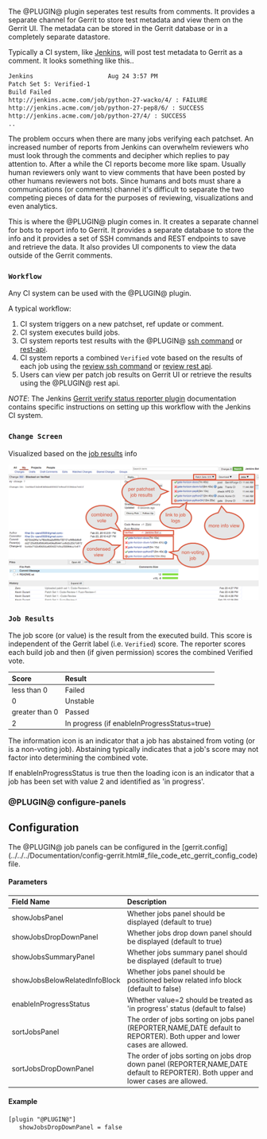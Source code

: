 The @PLUGIN@ plugin seperates test results from comments.  It provides a
separate channel for Gerrit to store test metadata and view them on the
Gerrit UI.  The metadata can be stored in the Gerrit database or in a
completely separate datastore.

Typically a CI system, like [Jenkins], will post test metadata to Gerrit as a
comment.  It looks something like this..

```
Jenkins                     Aug 24 3:57 PM
Patch Set 5: Verified-1
Build Failed
http://jenkins.acme.com/job/python-27-wacko/4/ : FAILURE
http://jenkins.acme.com/job/python-27-pep8/6/ : SUCCESS
http://jenkins.acme.com/job/python-27/4/ : SUCCESS
..
```

The problem occurs when there are many jobs verifying each patchset.  An
increased number of reports from Jenkins can overwhelm reviewers who must look
through the comments and decipher which replies to pay attention to.  After a
while the CI reports become more like spam.  Usually human reviewers only
want to view comments that have been posted by other humans reviewers not bots.
Since humans and bots must share a communications (or comments) channel it's
difficult to separate the two competing pieces of data for the purposes of
reviewing, visualizations and even analytics.

This is where the @PLUGIN@ plugin comes in.  It creates a separate channel for
bots to report info to Gerrit.  It provides a separate database to store the
info and it provides a set of SSH commands and REST endpoints to save
and retrieve the data.  It also provides UI components to view the data
outside of the Gerrit comments.

### <a id="workflow"></a>
### `Workflow`

Any CI system can be used with the @PLUGIN@ plugin.

A typical workflow:
1. CI system triggers on a new patchset, ref update or comment.
2. CI system executes build jobs.
3. CI system reports test results with the @PLUGIN@
[ssh command](cmd-save.md) or [rest-api](rest-api-changes.md).
4. CI system reports a combined `Verified` vote based on the results of each job
using the [review ssh command](../../../Documentation/cmd-review.html) or
[review rest api](../../../Documentation/rest-api-changes.html#set-review).
5. Users can view per patch job results on Gerrit UI or retrieve the results
using the @PLUGIN@ rest api.

_NOTE_: The Jenkins [Gerrit verify status reporter plugin] documentation
contains specific instructions on setting up this workflow with the
Jenkins CI system.


### <a id="change-screen"></a>
### `Change Screen`
Visualized based on the [job results](#job-results) info

![PreferencesScreenshot](images/job_results.png)



### <a id="job-results"></a>
### `Job Results`

The job score (or value) is the result from the executed build.  This
score is independent of the Gerrit label (i.e. `Verified`) score. The
reporter scores each build job and then (if given permission) scores the
combined Verified vote.

|Score          |Result  |
|:------------- |:-------|
|less than 0    |Failed  |
|0              |Unstable|
|greater than 0 |Passed  |
|2              |In progress (if enableInProgressStatus=true)|


The information icon is an indicator that a job has abstained from voting
(or is a non-voting job).  Abstaining typically indicates that a job's
score may not factor into determining the combined vote.

If enableInProgressStatus is true then the loading icon is an indicator
that a job has been set with value 2 and identified as 'in progress'.


### <a id="configure-panels"> @PLUGIN@ configure-panels

Configuration
-------------

The @PLUGIN@ job panels can be configured in the [gerrit.config]
(../../../Documentation/config-gerrit.html#_file_code_etc_gerrit_config_code)
file.

#### Parameters

|Field Name                    |Description|
|:-----------------------------|:----------|
|showJobsPanel                 | Whether jobs panel should be displayed (default to true)|
|showJobsDropDownPanel         | Whether jobs drop down panel should be displayed (default to true)|
|showJobsSummaryPanel          | Whether jobs summary panel should be displayed (default to true)|
|showJobsBelowRelatedInfoBlock | Whether jobs panel should be positioned below related info block (default to false)|
|enableInProgressStatus        | Whether value=2 should be treated as 'in progress' status (default to false)|
|sortJobsPanel                 | The order of jobs sorting on jobs panel (REPORTER,NAME,DATE default to REPORTER). Both upper and lower cases are allowed.|
|sortJobsDropDownPanel         | The order of jobs sorting on jobs drop down panel (REPORTER,NAME,DATE default to REPORTER). Both upper and lower cases are allowed.|


#### Example

```
[plugin "@PLUGIN@"]
   showJobsDropDownPanel = false
```


[Jenkins]: https://jenkins.io
[Gerrit verify status reporter plugin]: https://wiki.jenkins-ci.org/display/JENKINS/Gerrit+Verify+Status+Reporter+Plugin
